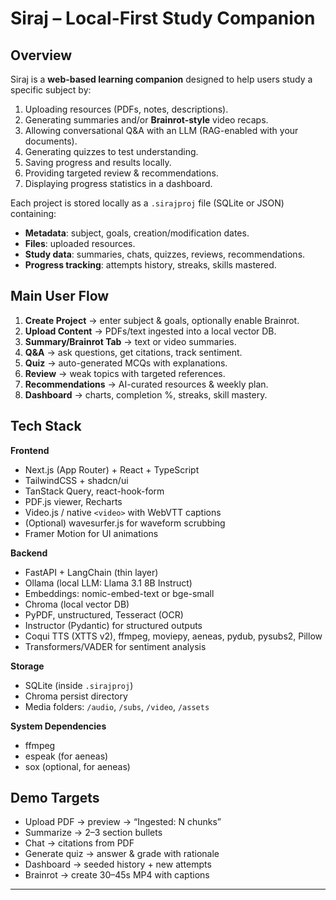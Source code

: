 # Siraj – Local-First Study Companion

## Overview
Siraj is a **web-based learning companion** designed to help users study a specific subject by:
1. Uploading resources (PDFs, notes, descriptions).
2. Generating summaries and/or **Brainrot-style** video recaps.
3. Allowing conversational Q&A with an LLM (RAG-enabled with your documents).
4. Generating quizzes to test understanding.
5. Saving progress and results locally.
6. Providing targeted review & recommendations.
7. Displaying progress statistics in a dashboard.

Each project is stored locally as a `.sirajproj` file (SQLite or JSON) containing:
- **Metadata**: subject, goals, creation/modification dates.
- **Files**: uploaded resources.
- **Study data**: summaries, chats, quizzes, reviews, recommendations.
- **Progress tracking**: attempts history, streaks, skills mastered.

## Main User Flow
1. **Create Project** → enter subject & goals, optionally enable Brainrot.
2. **Upload Content** → PDFs/text ingested into a local vector DB.
3. **Summary/Brainrot Tab** → text or video summaries.
4. **Q&A** → ask questions, get citations, track sentiment.
5. **Quiz** → auto-generated MCQs with explanations.
6. **Review** → weak topics with targeted references.
7. **Recommendations** → AI-curated resources & weekly plan.
8. **Dashboard** → charts, completion %, streaks, skill mastery.

## Tech Stack
**Frontend**
- Next.js (App Router) + React + TypeScript
- TailwindCSS + shadcn/ui
- TanStack Query, react-hook-form
- PDF.js viewer, Recharts
- Video.js / native `<video>` with WebVTT captions
- (Optional) wavesurfer.js for waveform scrubbing
- Framer Motion for UI animations

**Backend**
- FastAPI + LangChain (thin layer)
- Ollama (local LLM: Llama 3.1 8B Instruct)
- Embeddings: nomic-embed-text or bge-small
- Chroma (local vector DB)
- PyPDF, unstructured, Tesseract (OCR)
- Instructor (Pydantic) for structured outputs
- Coqui TTS (XTTS v2), ffmpeg, moviepy, aeneas, pydub, pysubs2, Pillow
- Transformers/VADER for sentiment analysis

**Storage**
- SQLite (inside `.sirajproj`)
- Chroma persist directory
- Media folders: `/audio`, `/subs`, `/video`, `/assets`

**System Dependencies**
- ffmpeg
- espeak (for aeneas)
- sox (optional, for aeneas)

## Demo Targets
- Upload PDF → preview → “Ingested: N chunks”
- Summarize → 2–3 section bullets
- Chat → citations from PDF
- Generate quiz → answer & grade with rationale
- Dashboard → seeded history + new attempts
- Brainrot → create 30–45s MP4 with captions

---
